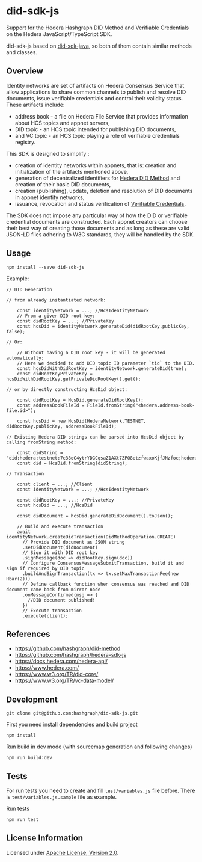 # did-sdk-js
Support for the Hedera Hashgraph DID Method and Verifiable Credentials on the Hedera JavaScript/TypeScript SDK.

did-sdk-js based on [did-sdk-java](https://github.com/hashgraph/did-sdk-java), so both of them contain similar methods and classes.

## Overview

Identity networks are set of artifacts on Hedera Consensus Service that allow applications to share common channels to publish and resolve DID documents, issue verifiable credentials and control their validity status. These artifacts include:

- address book - a file on Hedera File Service that provides information about HCS topics and appnet servers,
- DID topic - an HCS topic intended for publishing DID documents,
- and VC topic - an HCS topic playing a role of verifiable credentials registry.

This SDK is designed to simplify :

- creation of identity networks within appnets, that is: creation and initialization of the artifacts mentioned above,
- generation of decentralized identifiers for [Hedera DID Method][did-method-spec] and creation of their basic DID documents,
- creation (publishing), update, deletion and resolution of DID documents in appnet identity networks,
- issuance, revocation and status verification of [Verifiable Credentials][vc-data-model].

The SDK does not impose any particular way of how the DID or verifiable credential documents are constructed. Each appnet creators can choose their best way of creating those documents and as long as these are valid JSON-LD files adhering to W3C standards, they will be handled by the SDK.

## Usage
```
npm install --save did-sdk-js
```
Example:
```
// DID Generation

// from already instantiated network:

	const identityNetwork = ...; //HcsIdentityNetwork
	// From a given DID root key:
	const didRootKey = ...; //PrivateKey
	const hcsDid = identityNetwork.generateDid(didRootKey.publicKey, false);

// Or:

	// Without having a DID root key - it will be generated automatically:
	// Here we decided to add DID topic ID parameter `tid` to the DID.
	const hcsDidWithDidRootKey = identityNetwork.generateDid(true);
	const didRootKeyPrivateKey = hcsDidWithDidRootKey.getPrivateDidRootKey().get();

// or by directly constructing HcsDid object:

	const didRootKey = HcsDid.generateDidRootKey();
	const addressBookFileId = FileId.fromString("<hedera.address-book-file.id>");

	const hcsDid = new HcsDid(HederaNetwork.TESTNET, didRootKey.publicKey, addressBookFileId);

// Existing Hedera DID strings can be parsed into HcsDid object by calling fromString method:

	const didString = "did:hedera:testnet:7c38oC4ytrYDGCqsaZ1AXt7ZPQ8etzfwaxoKjfJNzfoc;hedera:testnet:fid=0.0.1";
	const did = HcsDid.fromString(didString);

// Transaction

	const client = ...; //Client
	const identityNetwork = ...; //HcsIdentityNetwork

	const didRootKey = ...; //PrivateKey
	const hcsDid = ...; //HcsDid

	const didDocument = hcsDid.generateDidDocument().toJson();

	// Build and execute transaction
	await identityNetwork.createDidTransaction(DidMethodOperation.CREATE)
	  // Provide DID document as JSON string
	  .setDidDocument(didDocument)
	  // Sign it with DID root key
	  .signMessage(doc => didRootKey.sign(doc))
	  // Configure ConsensusMessageSubmitTransaction, build it and sign if required by DID topic
	  .buildAndSignTransaction(tx => tx.setMaxTransactionFee(new Hbar(2)))
	  // Define callback function when consensus was reached and DID document came back from mirror node
	  .onMessageConfirmed(msg => {
		//DID document published!
	  })
	  // Execute transaction
	  .execute(client);
```

## References

- <https://github.com/hashgraph/did-method>
- <https://github.com/hashgraph/hedera-sdk-js>
- <https://docs.hedera.com/hedera-api/>
- <https://www.hedera.com/>
- <https://www.w3.org/TR/did-core/>
- <https://www.w3.org/TR/vc-data-model/>

[did-method-spec]: https://github.com/hashgraph/did-method
[did-core]: https://www.w3.org/TR/did-core/
[vc-data-model]: https://www.w3.org/TR/vc-data-model/

## Development
```
git clone git@github.com:hashgraph/did-sdk-js.git
```

First you need install dependencies and build project
```
npm install
```
Run build in dev mode (with sourcemap generation and following changes)
```
npm run build:dev
```

## Tests
For run tests you need to create and fill ```test/variables.js``` file before. There is ```test/variables.js.sample``` file as example.

Run tests
```
npm run test
```


## License Information

Licensed under [Apache License, Version 2.0](LICENSE).
